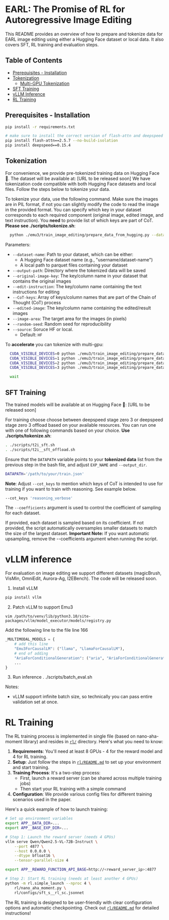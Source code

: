 # EARL: The Promise of RL for Autoregressive Image Editing

<!-- Official code for the paper *The Promise of RL for Autoregressive Image Editing (EARL)*. The code, models, and data will be released soon. -->

This README provides an overview of how to prepare and tokenize data for EARL image editing using either a Hugging Face dataset or local data. It also covers SFT, RL training and evaluation steps.

## Table of Contents
- [Prerequisites - Installation](#prerequisites---installation)
- [Tokenization](#tokenization)
  - [Multi-GPU Tokenization](#accelerate-you-can-tokenize-with-multi-gpu)
- [SFT Training](#sft-training)
- [vLLM Inference](#vllm-inference)
- [RL Training](#rl-training)

## Prerequisites - Installation

```bash
pip install -r requirements.txt

# make sure to install the correct version of flash-attn and deepspeed
pip install flash-attn==2.5.7 --no-build-isolation
pip install deepspeed==0.15.4
```

## Tokenization

For convenience, we provide pre-tokenized training data on Hugging Face 🤗. The dataset will be available at: [URL to be released soon]
 We have tokenization code compatible with both Hugging Face datasets and local files. Follow the steps below to tokenize your data.

To tokenize your data, use the following command. Make sure the images are in PIL format, if not you can slightly modify the code to read the image in the provided format. You can specify which key in your dataset corresponds to each required component (original image, edited image, and text instruction). You **need** to provide list of which keys are part of CoT. **Please see ./scripts/tokenize.sh**:

```bash
  python ./emu3/train_image_editing/prepare_data_from_hugging.py --dataset-name "$data_name" --output-path "$output_dir" --original-image-key "$original_image_key" --edit-instruction "$edit_instruction" --CoT-keys "${CoT_keys[@]}" --edited-image "$edited_image" --image-area $image_area --random-seed 42
```

Parameters:
- `--dataset-name`: Path to your dataset, which can be either:
  - A Hugging Face dataset name (e.g., "username/dataset-name")
  - A local path to parquet files containing your dataset
- `--output-path`: Directory where the tokenized data will be saved
- `--original-image-key`: The key/column name in your dataset that contains the original images
- `--edit-instruction`: The key/column name containing the text instructions for editing
- `--CoT-keys`: Array of keys/column names that are part of the Chain of Thought (CoT) process
- `--edited-image`: The key/column name containing the edited/result images
- `--image-area`: The target area for the images (in pixels)
- `--random-seed`: Random seed for reproducibility
- `--source`: Soruce HF or local.
  - Default: `HF`


To **accelerate** you can tokenize with multi-gpu:
```bash
  CUDA_VISIBLE_DEVICES=0 python ./emu3/train_image_editing/prepare_data.py --dataset-name "$data_name" --output-path "$output_dir" --original-image-key "$original_image_key" --edit-instruction "$edit_instruction" --CoT-keys "${CoT_keys[@]}" --edited-image "$edited_image" --image-area $image_area --random-seed 42 &
  CUDA_VISIBLE_DEVICES=1 python ./emu3/train_image_editing/prepare_data.py --dataset-name "$data_name" --output-path "$output_dir" --original-image-key "$original_image_key" --edit-instruction "$edit_instruction" --CoT-keys "${CoT_keys[@]}" --edited-image "$edited_image" --image-area $image_area --random-seed 75 &
  CUDA_VISIBLE_DEVICES=2 python ./emu3/train_image_editing/prepare_data.py --dataset-name "$data_name" --output-path "$output_dir" --original-image-key "$original_image_key" --edit-instruction "$edit_instruction" --CoT-keys "${CoT_keys[@]}" --edited-image "$edited_image" --image-area $image_area --random-seed 96 &
  CUDA_VISIBLE_DEVICES=3 python ./emu3/train_image_editing/prepare_data.py --dataset-name "$data_name" --output-path "$output_dir" --original-image-key "$original_image_key" --edit-instruction "$edit_instruction" --CoT-keys "${CoT_keys[@]}" --edited-image "$edited_image" --image-area $image_area --random-seed 97 &

  wait

```

## SFT Training
The trained models will be available at on Hugging Face 🤗: [URL to be released soon]

For training choose choose between deepspeed stage zero 3 or deepspeed stage zero 3 offload based on your available resources. You can run one with one of following commands based on your choice. **Use ./scripts/tokenize.sh**:

```bash
. ./scripts/t2i_sft.sh
. ./scripts/t2i__sft_offload.sh
```

Ensure that the `DATAPATH` variable points to your **tokenized data** list from the previous step in the bash file, and adjust `EXP_NAME` and `--output_dir`.

```bash
DATAPATH='/path/to/your/train.json'
```

**Note**: Adjust ``--cot_keys`` to mention which keys of CoT is intended to use for training if you want to train with reasoning. See example below.

```bash
--cot_keys 'reasoning_verbose'
```

The `--coefficients` argument is used to control the coefficient of sampling for each dataset.

If provided, each dataset is sampled based on its coefficient.
If not provided, the script automatically oversamples smaller datasets to match the size of the largest dataset.
**Important Note:** If you want automatic upsampling, remove the --coefficients argument when running the script.




# vLLM inference


For evaluation on image editing we support different datasets (magicBrush, VisMin, OmniEdit, Aurora-Ag, I2EBench). The code will be released soon.

1. Install vLLM

```bash
pip install vllm
```

2. Patch vLLM to support Emu3
```
vim /path/to/venv/lib/python3.10/site-packages/vllm/model_executor/models/registry.py
```

Add the following line to the file line 166
```python
_MULTIMODAL_MODELS = {    
    # add this line
    "Emu3ForCausalLM": ("llama", "LlamaForCausalLM"), 
    # end of adding
    "AriaForConditionalGeneration": ("aria", "AriaForConditionalGeneration"), # already exists
    ...
}
```

3. Run inference
. ./scripts/batch_eval.sh

Notes:
- vLLM support infinite batch size, so technically you can pass entire validation set at once.

# RL Training

The RL training process is implemented in single file (based on nano-aha-moment library) and resides in [`rl/`](./rl) directory. Here's what you need to know:

1. **Requirements**: You'll need at least 8 GPUs - 4 for the reward model and 4 for RL training.
2. **Setup**: Just follow the steps in [`rl/README.md`](./rl/README.md) to set up your environment and start training.
3. **Training Process**: It's a two-step process:
   - First, launch a reward server (can be shared across multiple training jobs)
   - Then start your RL training with a simple command
4. **Configuration**: We provide various config files for different training scenarios used in the paper.

Here's a quick example of how to launch training:

```bash
# Set up environment variables
export APP__DATA_DIR=...
export APP__BASE_EXP_DIR=...

# Step 1: Launch the reward server (needs 4 GPUs)
vllm serve Qwen/Qwen2.5-VL-72B-Instruct \
    --port 4877 \
    --host 0.0.0.0 \
    --dtype bfloat16 \
    --tensor-parallel-size 4

export APP__REWARD_FUNCTION_API_BASE=http://<reward_server_ip>:4877

# Step 2: Start RL training (needs at least another 4 GPUs)
python -m rl.simple_launch --nproc 4 \
    rl/nano_aha_moment.py \
    rl/configs/sft_s__rl_sc.jsonnet
```

The RL training is designed to be user-friendly with clear configuration options and automatic checkpointing. Check out [`rl/README.md`](./rl/README.md) for detailed instructions!

